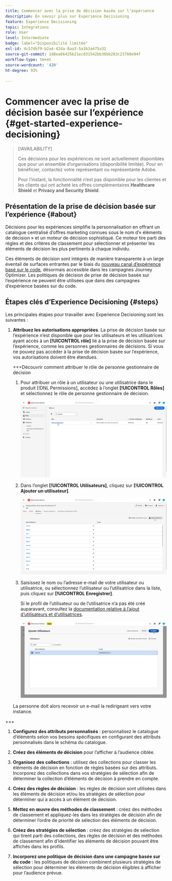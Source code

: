 ```yaml
---
title: Commencer avec la prise de décision basée sur l’expérience
description: En savoir plus sur Experience Decisioning
feature: Experience Decisioning
topic: Integrations
role: User
level: Intermediate
badge: label="Disponibilité limitée"
exl-id: 4c57dbf9-b2a4-42da-8aa3-5a1b3a475a32
source-git-commit: 1d8ea66425b21ec831542bb36bb283c23760e94f
workflow-type: tm+mt
source-wordcount: '420'
ht-degree: 93%

---
```


# Commencer avec la prise de décision basée sur l’expérience {#get-started-experience-decisioning}

>[!AVAILABILITY]
>
>Ces décisions pour les expériences ne sont actuellement disponibles que pour un ensemble d’organisations (disponibilité limitée). Pour en bénéficier, contactez votre représentant ou représentante Adobe.
>
>Pour l’instant, la fonctionnalité n’est pas disponible pour les clientes et les clients qui ont acheté les offres complémentaires **Healthcare Shield** et **Privacy and Security Shield**.

## Présentation de la prise de décision basée sur l’expérience {#about}

Décisions pour les expériences simplifie la personnalisation en offrant un catalogue centralisé d’offres marketing connues sous le nom d’« éléments de décision » et un moteur de décision sophistiqué. Ce moteur tire parti des règles et des critères de classement pour sélectionner et présenter les éléments de décision les plus pertinents à chaque individu.

Ces éléments de décision sont intégrés de manière transparente à un large éventail de surfaces entrantes par le biais du [nouveau canal d’expérience basé sur le code](https://experienceleague.adobe.com/en/docs/journey-optimizer/using/code-based-experience/get-started-code-based), désormais accessible dans les campagnes Journey Optimizer. Les politiques de décision de prise de décision basée sur l’expérience ne peuvent être utilisées que dans des campagnes d’expérience basées sur du code.

## Étapes clés d’Experience Decisioning {#steps}

Les principales étapes pour travailler avec Experience Decisioning sont les suivantes :

1. **Attribuez les autorisations appropriées**. La prise de décision basée sur l’expérience n’est disponible que pour les utilisateurs et les utilisatrices ayant accès à un **[!UICONTROL rôle]** lié à la prise de décision basée sur l’expérience, comme les personnes gestionnaires de décisions. Si vous ne pouvez pas accéder à la prise de décision basée sur l’expérience, vos autorisations doivent être étendues.

   +++Découvrir comment attribuer le rôle de personne gestionnaire de décision

   1. Pour attribuer un rôle à un utilisateur ou une utilisatrice dans le produit [!DNL Permissions], accédez à l’onglet **[!UICONTROL Rôles]** et sélectionnez le rôle de personne gestionnaire de décision.

      ![](assets/decision_permission_1.png)

   1. Dans l’onglet **[!UICONTROL Utilisateurs]**, cliquez sur **[!UICONTROL Ajouter un utilisateur]**.

      ![](assets/decision_permission_2.png)

   1. Saisissez le nom ou l’adresse e-mail de votre utilisateur ou utilisatrice, ou sélectionnez l’utilisateur ou l’utilisatrice dans la liste, puis cliquez sur **[!UICONTROL Enregistrer]**.

      Si le profil de l’utilisateur ou de l’utilisatrice n’a pas été créé auparavant, consultez la [documentation relative à l’ajout d’utilisateurs et d’utilisatrices](https://experienceleague.adobe.com/fr/docs/experience-platform/access-control/ui/users).

      ![](assets/decision_permission_3.png)

   La personne doit alors recevoir un e-mail la redirigeant vers votre instance.

+++

1. **Configurez des attributs personnalisés** : personnalisez le catalogue d’éléments selon vos besoins spécifiques en configurant des attributs personnalisés dans le schéma du catalogue.

1. **Créez des éléments de décision** pour l’afficher à l’audience ciblée.

1. **Organisez des collections** : utilisez des collections pour classer les éléments de décision en fonction de règles basées sur des attributs. Incorporez des collections dans vos stratégies de sélection afin de déterminer la collection d’éléments de décision à prendre en compte.

1. **Créez des règles de décision** : les règles de décision sont utilisées dans les éléments de décision et/ou les stratégies de sélection pour déterminer qui a accès à un élément de décision.

1. **Mettez en œuvre des méthodes de classement** : créez des méthodes de classement et appliquez-les dans les stratégies de décision afin de déterminer l’ordre de priorité de sélection des éléments de décision.

1. **Créez des stratégies de sélection** : créez des stratégies de sélection qui tirent parti des collections, des règles de décision et des méthodes de classement afin d’identifier les éléments de décision pouvant être affichés dans les profils.

1. **Incorporez une politique de décision dans une campagne basée sur du code** : les politiques de décision combinent plusieurs stratégies de sélection pour déterminer les éléments de décision éligibles à afficher pour l’audience prévue.
